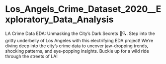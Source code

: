 # Los_Angels_Crime_Dataset_2020__Exploratory_Data_Analysis
LA Crime Data EDA: Unmasking the City’s Dark Secrets 🌆🔍. Step into the gritty underbelly of Los Angeles with this electrifying EDA project! We’re diving deep into the city’s crime data to uncover jaw-dropping trends, shocking patterns, and eye-popping insights. Buckle up for a wild ride through the streets of LA!
